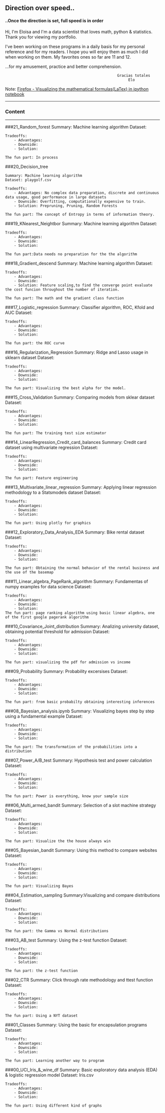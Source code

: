 ## Direction over speed..
#### ..Once the direction is set, full speed is in order

Hi, I'm Eloisa and I'm a data scientist that loves math, python & statistics. Thank you for viewing my portfolio. 

I've been working on these programs in a daily basis for my personal reference and for my readers. I hope you will enjoy them as much I did when working on them. My favorites ones so far are 11 and 12.

...for my amusement, practice and better comprehension.



                                                       Gracias totales
                                                            Elo



Note: [Firefox - Visualizing the mathematical formulas(LaTex) in ipython notebook](http://docs.mathjax.org/en/latest/installation.html#firefox-and-local-fonts) 


---
### Content
---


###21_Random_forest
  	Summary: Machine learning algorithm
  	Dataset:
  	
  	Tradeoffs:
  		- Advantages:
  		- Downside:
  		- Solution:
  	 
  	The fun part: In process
  	
###20_Decision_tree

  	Summary: Machine learning algorithm
  	Dataset: playgolf.csv
  	
  	Tradeoffs: 	
  		- Advantages: No complex data preparation, discrete and continuous data usage, good performance in large datasets 
  		- Downside: Overfitting, computationally expensive to train.
  		- Solution: Prepruning, Pruning, Random Forests
	
	The fun part: The concept of Entropy in terms of information theory.

###19_KNearest_Neightbor
  	Summary: Machine learning algorithm
  	Dataset:
  	
  	Tradeoffs:
  		- Advantages:
  		- Downside:
  		- Solution:
  	
  	The fun part:Data needs no preparation for the the algorithm

###18_Gradient_descend
  	Summary: Machine learning algorithm
  	Dataset:
  	
  	Tradeoffs:
  		- Advantages:
  		- Downside:
  		- Solution: Feature scaling,to find the converge point evaluate the cost funcion throughout the number of iteration.
  	
  	The fun part: The math and the gradient class function
  	
###17_Logistic_regression
    Summary: Classifier algorithm, ROC, Kfold and AUC
    Dataset:
  	
  	Tradeoffs:
  		- Advantages:
  		- Downside:
  		- Solution:
  	
  	The fun part: the ROC curve
  	
###16_Regularization_Regression
  	Summary: Ridge and Lasso usage in sklearn dataset
  	Dataset:
  	
  	Tradeoffs:
  		- Advantages:
  		- Downside:
  		- Solution:
  	
  	The fun part: Visualizing the best alpha for the model.
  	
###15_Cross_Validation
  	Summary: Comparing models from sklear dataset
  	Dataset:
  	
  	Tradeoffs:
  		- Advantages:
  		- Downside:
  		- Solution:
  	
  	The fun part: The training test size estimator
  	
###14_LinearRegression_Credit_card_balances
  	Summary: Credit card dataset  using multivariate regression
  	Dataset:
  	
  	Tradeoffs:
  		- Advantages:
  		- Downside:
  		- Solution:
  		
  	The fun part: Feature engineering
  	
###13_Multivariate_linear_regression
  	Summary: Applying linear regression methodology to a Statsmodels dataset
  	Dataset:
  	
  	Tradeoffs: 
  		- Advantages:
  		- Downside:
  		- Solution:
  		
  	The fun part: Using plotly for graphics
  	  	
###12_Exploratory_Data_Analysis_EDA
  	Summary: Bike rental dataset
  	Dataset:
  	
  	Tradeoffs:
  		- Advantages:
  		- Downside:
  		- Solution:
  		
  	The fun part: Obtaining the normal behavior of the rental business and the use of the basemap
  	
###11_Linear_algebra_PageRank_algorithm
  	Summary: Fundamentas of numpy examples for data science
  	Dataset:
  	
  	Tradeoffs:
  		- Advantages:
  		- Downside:
  		- Solution:
  	The fun part: page ranking algorithm using basic linear algebra, one of the first google pagerank algorithm
  	
###10_Covariance_Joint_distribution
  	Summary: Analizing university dataset, obtaining potential threshold for admission
  	Dataset:
  	
  	Tradeoffs:
  		- Advantages:
  		- Downside:
  		- Solution:
  		
  	The fun part: visualizing the pdf for admission vs income
  	
###09_Probability
  	Summary: Probability excersises
  	Dataset:
  	
  	Tradeoffs:
  		- Advantages:
  		- Downside:
  		- Solution:
  		
  	The fun part: from basic probabilty obtaining interesting inferences
  	
###08_Bayesian_analysis.ipynb
  	Summary: Visualizing bayes step by step using a fundamental example
  	Dataset:
  	
  	Tradeoffs:
  		- Advantages:
  		- Downside:
  		- Solution:
  		
  	The fun part: The transformation of the probabilities into a distribution
  	
###07_Power_A/B_test
    Summary: Hypothesis test and power calculation
    Dataset:
  	
  	Tradeoffs:
    	- Advantages:
  		- Downside:
  		- Solution:
  		
  	The fun part: Power is everything, know your sample size 
  
###06_Multi_armed_bandit
  	Summary: Selection of a slot machine strategy 
  	Dataset:
  	
  	Tradeoffs:
  		- Advantages:
  		- Downside:
  		- Solution:
  		
  	The fun part: Visualize the the house always win
  
###05_Bayesian_bandit
  	Summary: Using this method to compare websites
  	Dataset:
  	
  	Tradeoffs:
  		- Advantages:
  		- Downside:
  		- Solution:
  		
  	The fun part: Visualizing Bayes
  
###04_Estimation_sampling
   	Summary:Visualizing and compare distributions
   	Dataset:
  	
  	Tradeoffs:
   		- Advantages:
  		- Downside:
  		- Solution:
  		
  	The fun part: the Gamma vs Normal distributions
  
###03_AB_test
    Summary: Using the z-test function
    Dataset:
  	
  	Tradeoffs:
    	- Advantages:
  		- Downside:
  		- Solution:
  		
  	The fun part: the z-test function
  
###02_CTR
    Summary: Click through rate methodology and ttest function
    Dataset:
  	
  	Tradeoffs:
    	- Advantages:
  		- Downside:
  		- Solution:
  		
  	The fun part: Using a NYT dataset 
  
###01_Classes
  	Summary: Using the basic for encapsulation programs
  	Dataset:
  	
  	Tradeoffs:
  		- Advantages:
  		- Downside:
  		- Solution:
  		
  	The fun part: Learning another way to program
  
###00_UCI_Iris_&_wine_df
  	Summary: Basic exploratory data analysis (EDA) & logistic regression model
  	Dataset: Iris.csv
  	
  	Tradeoffs:
  		- Advantages:
  		- Downside:
  		- Solution:
  	
  	The fun part: Using different kind of graphs
  


  
  
  
  
  
  
  
  
  
  
  
  
  
 


